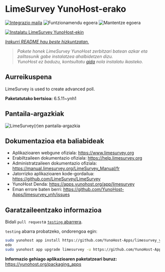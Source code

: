 <!--
Ohart ongi: README hau automatikoki sortu da <https://github.com/YunoHost/apps/tree/master/tools/readme_generator>ri esker
EZ editatu eskuz.
-->

# LimeSurvey YunoHost-erako

[![Integrazio maila](https://dash.yunohost.org/integration/limesurvey.svg)](https://dash.yunohost.org/appci/app/limesurvey) ![Funtzionamendu egoera](https://ci-apps.yunohost.org/ci/badges/limesurvey.status.svg) ![Mantentze egoera](https://ci-apps.yunohost.org/ci/badges/limesurvey.maintain.svg)

[![Instalatu LimeSurvey YunoHost-ekin](https://install-app.yunohost.org/install-with-yunohost.svg)](https://install-app.yunohost.org/?app=limesurvey)

*[Irakurri README hau beste hizkuntzatan.](./ALL_README.md)*

> *Pakete honek LimeSurvey YunoHost zerbitzari batean azkar eta zailtasunik gabe instalatzea ahalbidetzen dizu.*  
> *YunoHost ez baduzu, kontsultatu [gida](https://yunohost.org/install) nola instalatu ikasteko.*

## Aurreikuspena

LimeSurvey is used to create advanced poll.


**Paketatutako bertsioa:** 6.5.11~ynh1

## Pantaila-argazkiak

![LimeSurvey(r)en pantaila-argazkia](./doc/screenshots/create_html_statistic_screen.png)

## Dokumentazioa eta baliabideak

- Aplikazioaren webgune ofiziala: <https://www.limesurvey.org>
- Erabiltzaileen dokumentazio ofiziala: <https://help.limesurvey.org>
- Administratzaileen dokumentazio ofiziala: <https://manual.limesurvey.org/LimeSurvey_Manual/fr>
- Jatorrizko aplikazioaren kode-gordailua: <https://github.com/LimeSurvey/LimeSurvey>
- YunoHost Denda: <https://apps.yunohost.org/app/limesurvey>
- Eman errore baten berri: <https://github.com/YunoHost-Apps/limesurvey_ynh/issues>

## Garatzaileentzako informazioa

Bidali `pull request`a [`testing` abarrera](https://github.com/YunoHost-Apps/limesurvey_ynh/tree/testing).

`testing` abarra probatzeko, ondorengoa egin:

```bash
sudo yunohost app install https://github.com/YunoHost-Apps/limesurvey_ynh/tree/testing --debug
edo
sudo yunohost app upgrade limesurvey -u https://github.com/YunoHost-Apps/limesurvey_ynh/tree/testing --debug
```

**Informazio gehiago aplikazioaren paketatzeari buruz:** <https://yunohost.org/packaging_apps>
